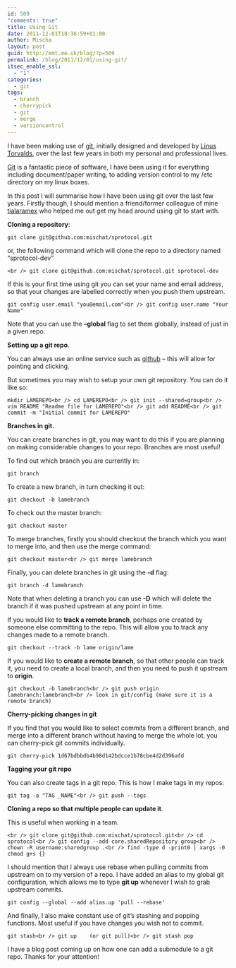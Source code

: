 ```yaml
---
id: 509
"comments: true"
title: Using Git
date: 2011-12-01T18:36:59+01:00
author: Mischa
layout: post
guid: http://mmt.me.uk/blog/?p=509
permalink: /blog/2011/12/01/using-git/
itsec_enable_ssl:
  - "1"
categories:
  - git
tags:
  - branch
  - cherrypick
  - git
  - merge
  - versioncontrol
---
```

I have been making use of [git](http://git-scm.com/ "Git - Fast Version Control System"), initially designed and developed by [Linus Torvalds](https://en.wikipedia.org/wiki/Linus_Torvalds), over the last few years in both my personal and professional lives. 

[Git](https://en.wikipedia.org/wiki/Git_%28software%29) is a fantastic piece of software, I have been using it for everything including document/paper writing, to adding version control to my /etc directory on my linux boxes. 

In this post I will summarise how I have been using git over the last few years. Firstly though, I should mention a friend/former colleague of mine [tialaramex](https://github.com/tialaramex) who helped me out get my head around using git to start with. 

**Cloning a repository**: 

`git clone git@github.com:mischat/sprotocol.git`

or, the following command which will clone the repo to a directory named &#8220;sprotocol-dev&#8221;

`<br />
git clone git@github.com:mischat/sprotocol.git sprotocol-dev`

If this is your first time using git you can set your name and email address, so that your changes are labelled correctly when you push them upstream. 

`git config user.email "you@email.com"<br />
git config user.name "Your Name"`

Note that you can use the **&#8211;global** flag to set them globally, instead of just in a given repo.

**Setting up a git repo**.

You can always use an online service such as [github](http://github.com "Github") &#8211; this will allow for pointing and clicking. 

But sometimes you may wish to setup your own git repository. You can do it like so: 

`mkdir LAMEREPO<br />
cd LAMEREPO<br />
git init --shared=group<br />
vim README "Readme file for LAMEREPO"<br />
git add README<br />
git commit -m "Initial commit for LAMEREPO"`

**Branches in git.** 

You can create branches in git, you may want to do this if you are planning on making considerable changes to your repo. Branches are most useful! 

To find out which branch you are currently in: 

`git branch`

To create a new branch, in turn checking it out: 

`git checkout -b lamebranch`

To check out the master branch:

`git checkout master` 

To merge branches, firstly you should checkout the branch which you want to merge into, and then use the merge command: 

`git checkout master<br />
git merge lamebranch`

Finally, you can delete branches in git using the **-d** flag: 

`git branch -d lamebranch`

Note that when deleting a branch you can use **-D** which will delete the branch if it was pushed upstream at any point in time. 

If you would like to **track a remote branch**, perhaps one created by someone else committing to the repo. This will allow you to track any changes made to a remote branch. 

`git checkout --track -b lame origin/lame`

If you would like to **create a remote branch**, so that other people can track it, you need to create a local branch, and then you need to push it upstream to **origin**.

`git checkout -b lamebranch<br />
git push origin lamebranch:lamebranch<br />
look in git/config (make sure it is a remote branch)`

**Cherry-picking changes in git**

If you find that you would like to select commits from a different branch, and merge into a different branch without having to merge the whole lot, you can cherry-pick git commits individually. 

`git cherry-pick 1d67bdbbdb4b98d142bdcce1b78cbe4d2d396afd`

**Tagging your git repo**

You can also create tags in a git repo. This is how I make tags in my repos: 

`git tag -a "TAG _NAME"<br />
git push --tags`

**Cloning a repo so that multiple people can update it**.

This is useful when working in a team. 

`<br />
git clone git@github.com:mischat/sprotocol.git<br />
cd sprotocol<br />
git config --add core.sharedRepository group<br />
chown -R username:sharedgroup .<br />
find -type d -print0 | xargs -0 chmod g+s {}`

I should mention that I always use rebase when pulling commits from upstream on to my version of a repo. I have added an alias to my global git configuration, which allows me to type **git up** whenever I wish to grab upstream commits. 

`git config --global --add alias.up 'pull --rebase'`

And finally, I also make constant use of git&#8217;s stashing and popping functions. Most useful if you have changes you wish not to commit.

`git stash<br />
git up    (or git pull)<br />
git stash pop`

I have a blog post coming up on how one can add a submodule to a git repo. Thanks for your attention!
